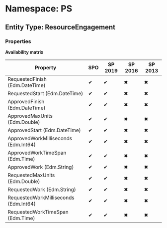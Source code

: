 # Namespace: PS
## Entity Type: ResourceEngagement

### Properties

**Availability matrix**

Property | SPO | SP 2019 | SP 2016 | SP 2013
----------|-----|---------|---------|--------
RequestedFinish (Edm.DateTime) | ✔ | ✔ | ✖ | ✖
RequestedStart (Edm.DateTime) | ✔ | ✔ | ✖ | ✖
ApprovedFinish (Edm.DateTime) | ✔ | ✔ | ✖ | ✖
ApprovedMaxUnits (Edm.Double) | ✔ | ✔ | ✖ | ✖
ApprovedStart (Edm.DateTime) | ✔ | ✔ | ✖ | ✖
ApprovedWorkMilliseconds (Edm.Int64) | ✔ | ✔ | ✖ | ✖
ApprovedWorkTimeSpan (Edm.Time) | ✔ | ✔ | ✖ | ✖
ApprovedWork (Edm.String) | ✔ | ✔ | ✖ | ✖
RequestedMaxUnits (Edm.Double) | ✔ | ✔ | ✖ | ✖
RequestedWork (Edm.String) | ✔ | ✔ | ✖ | ✖
RequestedWorkMilliseconds (Edm.Int64) | ✔ | ✔ | ✖ | ✖
RequestedWorkTimeSpan (Edm.Time) | ✔ | ✔ | ✖ | ✖

